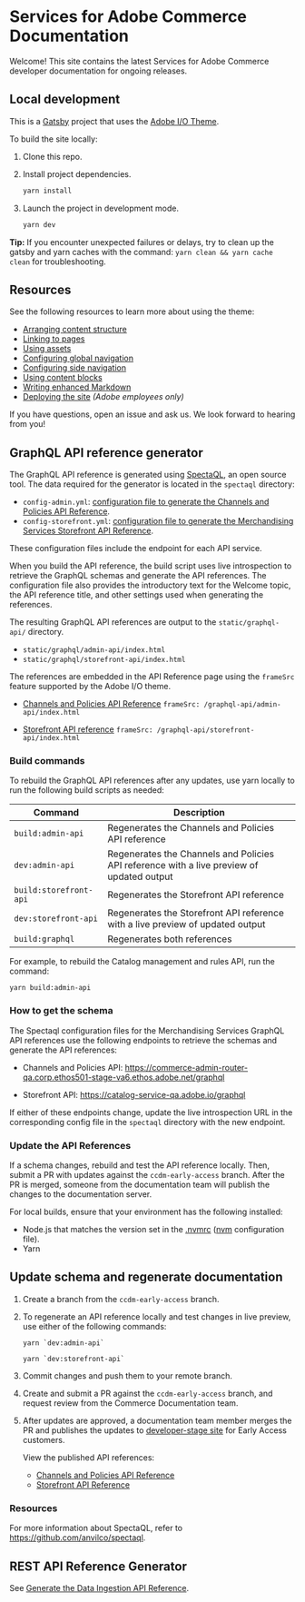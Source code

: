 # Services for Adobe Commerce Documentation

Welcome! This site contains the latest Services for Adobe Commerce developer documentation for ongoing releases.

## Local development

This is a [Gatsby](https://www.gatsbyjs.com/) project that uses the [Adobe I/O Theme](https://github.com/adobe/aio-theme).

To build the site locally:

1. Clone this repo.
1. Install project dependencies.

   ```bash
   yarn install
   ```

1. Launch the project in development mode.

   ```bash
   yarn dev
   ```

**Tip:** If you encounter unexpected failures or delays, try to clean up the gatsby and yarn caches with the command: `yarn clean && yarn cache clean` for troubleshooting.

## Resources

See the following resources to learn more about using the theme:

- [Arranging content structure](https://github.com/adobe/aio-theme#content-structure)
- [Linking to pages](https://github.com/adobe/aio-theme#links)
- [Using assets](https://github.com/adobe/aio-theme#assets)
- [Configuring global navigation](https://github.com/adobe/aio-theme#global-navigation)
- [Configuring side navigation](https://github.com/adobe/aio-theme#side-navigation)
- [Using content blocks](https://github.com/adobe/aio-theme#jsx-blocks)
- [Writing enhanced Markdown](https://github.com/adobe/aio-theme#writing-enhanced-markdown)
- [Deploying the site](https://github.com/adobe/aio-theme#deploy-to-azure-storage-static-websites) _(Adobe employees only)_

If you have questions, open an issue and ask us. We look forward to hearing from you!

## GraphQL API reference generator

The GraphQL API reference is generated using [SpectaQL](https://github.com/anvilco/spectaql), an open source tool. The data required for the generator is located in the `spectaql` directory:

- `config-admin.yml`: [configuration file to generate the Channels and Policies API Reference](spectaql/config-admin.yml).
- `config-storefront.yml`: [configuration file to generate the Merchandising Services Storefront API Reference](spectaql/config-admin.yml).

These configuration files include the endpoint for each API service.

When you build the API reference, the build script uses live introspection to retrieve the GraphQL schemas and generate the API references. The configuration file also provides the introductory text for the Welcome topic, the API reference title, and other settings used when generating the references.

The resulting GraphQL API references are output to the `static/graphql-api/` directory.

- `static/graphql/admin-api/index.html`
- `static/graphql/storefront-api/index.html`

The references are embedded in the API Reference page using the `frameSrc` feature supported by the Adobe I/O theme.

- [Channels and Policies API Reference](src/pages/composable-catalog/admin/api-reference.md) `frameSrc: /graphql-api/admin-api/index.html`

- [Storefront API reference](src/pages/composable-catalog/storefront-services/api-reference.md) `frameSrc: /graphql-api/storefront-api/index.html`

### Build commands

To rebuild the GraphQL API references after any updates, use yarn locally to run the following build scripts as needed:

Command | Description
------- |------------
`build:admin-api` | Regenerates the Channels and Policies API reference
`dev:admin-api` | Regenerates the Channels and Policies API reference with a live preview of updated output
`build:storefront-api` | Regenerates the Storefront API reference
`dev:storefront-api` | Regenerates the Storefront API reference with a live preview of updated output
`build:graphql` | Regenerates both references

For example, to rebuild the Catalog management and rules API, run the command:

```shell
yarn build:admin-api
```

### How to get the schema

The Spectaql configuration files for the Merchandising Services GraphQL API references use the following endpoints to retrieve the schemas and generate the API references:

- Channels and Policies API: https://commerce-admin-router-qa.corp.ethos501-stage-va6.ethos.adobe.net/graphql

- Storefront API: https://catalog-service-qa.adobe.io/graphql

If either of these endpoints change, update the live introspection URL in the corresponding config file in the `spectaql` directory with the new endpoint.

### Update the API References

If a schema changes, rebuild and test the API reference locally.  Then, submit a PR with updates against the `ccdm-early-access` branch. After the PR is merged, someone from the documentation team will publish the changes to the documentation server.

For local builds, ensure that your environment has the following installed:

- Node.js that matches the version set in the [.nvmrc](https://github.com/AdobeDocs/commerce-services/blob/main/.nvmrc) ([nvm](https://github.com/nvm-sh/nvm) configuration file).
- Yarn

## Update schema and regenerate documentation

1. Create a branch from the `ccdm-early-access` branch.

1. To regenerate an API reference locally and test changes in live preview, use either of the following commands:

   ```shell
   yarn `dev:admin-api`
   ```

   ```shell
   yarn `dev:storefront-api`
   ```

1. Commit changes and push them to your remote branch.

1. Create and submit a PR against the `ccdm-early-access` branch, and request review from the Commerce Documentation team.

1. After updates are approved, a documentation team member merges the PR and publishes the updates to [developer-stage site](https://developer-stage.adobe.com/commerce/services/composable-catalog/) for Early Access customers.

   View the published API references:

   - [Channels and Policies API Reference](https://developer-stage.adobe.com/commerce/services/composable-catalog/admin/api-reference/)
   - [Storefront API Reference](https://developer-stage.adobe.com/commerce/services/composable-catalog/storefront-services/api-reference/)

### Resources

For more information about SpectaQL, refer to <https://github.com/anvilco/spectaql>.

## REST API Reference Generator

See [Generate the Data Ingestion API Reference](src/openapi/README.md).
